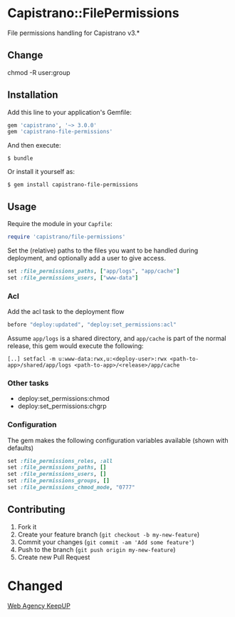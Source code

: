 # Capistrano::FilePermissions

File permissions handling for Capistrano v3.*

## Change

chmod -R user:group

## Installation

Add this line to your application's Gemfile:

```ruby
gem 'capistrano', '~> 3.0.0'
gem 'capistrano-file-permissions'
```

And then execute:

    $ bundle

Or install it yourself as:

    $ gem install capistrano-file-permissions

## Usage

Require the module in your `Capfile`:

```ruby
require 'capistrano/file-permissions'
```

Set the (relative) paths to the files you want to be handled during deployment,
and optionally add a user to give access.

```ruby
set :file_permissions_paths, ["app/logs", "app/cache"]
set :file_permissions_users, ["www-data"]
```

### Acl

Add the acl task to the deployment flow

```ruby
before "deploy:updated", "deploy:set_permissions:acl"
```

Assume `app/logs` is a shared directory, and `app/cache` is part of the normal
release, this gem would execute the following:

```
[..] setfacl -m u:www-data:rwx,u:<deploy-user>:rwx <path-to-app>/shared/app/logs <path-to-app>/<release>/app/cache
```

### Other tasks
* deploy:set_permissions:chmod
* deploy:set_permissions:chgrp

### Configuration

The gem makes the following configuration variables available (shown with defaults)

```ruby
set :file_permissions_roles, :all
set :file_permissions_paths, []
set :file_permissions_users, []
set :file_permissions_groups, []
set :file_permissions_chmod_mode, "0777"
```

## Contributing

1. Fork it
2. Create your feature branch (`git checkout -b my-new-feature`)
3. Commit your changes (`git commit -am 'Add some feature'`)
4. Push to the branch (`git push origin my-new-feature`)
5. Create new Pull Request

# Changed
<a href="https://www.keeepup.pro/" target="_blank">Web Agency KeepUP</a>
